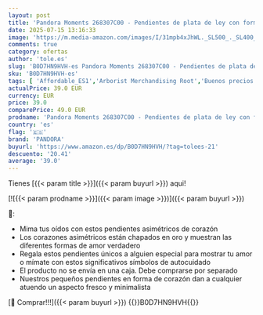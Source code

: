 ```yaml
---
layout: post
title: 'Pandora Moments 268307C00 - Pendientes de plata de ley con forma de corazón asimétrico y aleación chapada en oro  talla única  Plata de ley  Sin piedra preciosa'
date: 2025-07-15 13:16:33
image: 'https://m.media-amazon.com/images/I/31mpb4xJhWL._SL500_._SL400_.jpg'
comments: true
category: ofertas
author: 'tole.es'
slug: 'B0D7HN9HVH-es Pandora Moments 268307C00 - Pendientes de plata de ley con...'
sku: 'B0D7HN9HVH-es'
tags: [ 'Affordable_ES1','Arborist Merchandising Root','Buenos precios en moda','Fashion Women','Influencer Favourites','Jewellery','Joyería para mujer','Look good for less - Women ES','Luzca bien a precios bajos','Moda','Moda Mujer','Pendientes para mujer','Regalar','Selecciones de moda que son tendencia esta semana','Self Service','Special Features Stores','Top Brands Fashion Selection','Top Brands Fashion Women','Top Brands Fashion Womens Jewellery','c8538d25-3af9-48d3-aeff-5f3ce5572a36_0','c8538d25-3af9-48d3-aeff-5f3ce5572a36_2101','c8538d25-3af9-48d3-aeff-5f3ce5572a36_3301','c8538d25-3af9-48d3-aeff-5f3ce5572a36_4401','c8538d25-3af9-48d3-aeff-5f3ce5572a36_601','c8538d25-3af9-48d3-aeff-5f3ce5572a36_6401','c8538d25-3af9-48d3-aeff-5f3ce5572a36_7601','c8538d25-3af9-48d3-aeff-5f3ce5572a36_7701','de','ley','pandora','plata','🇪🇸', ]
actualPrice: 39.0 EUR
currency: EUR
price: 39.0
comparePrice: 49.0 EUR
prodname: 'Pandora Moments 268307C00 - Pendientes de plata de ley con forma de corazón asimétrico y aleación chapada en oro  talla única  Plata de ley  Sin piedra preciosa'
country: 'es'
flag: '🇪🇸'
brand: 'PANDORA'
buyurl: 'https://www.amazon.es/dp/B0D7HN9HVH/?tag=tolees-21'
descuento: '20.41'
average: '39.0'
---
```


Tienes [{{< param title >}}]({{< param buyurl >}}) aqui!

[![{{< param prodname >}}]({{< param image >}})]({{< param buyurl >}})

🔎:

- Mima tus oídos con estos pendientes asimétricos de corazón
- Los corazones asimétricos están chapados en oro y muestran las diferentes formas de amor verdadero
- Regala estos pendientes únicos a alguien especial para mostrar tu amor o mímate con estos significativos símbolos de autocuidado
- El producto no se envía en una caja. Debe comprarse por separado
- Nuestros pequeños pendientes en forma de corazón dan a cualquier atuendo un aspecto fresco y minimalista

[🛒 Comprar!!!]({{< param buyurl >}})
{{<world>}}B0D7HN9HVH{{</world>}}
